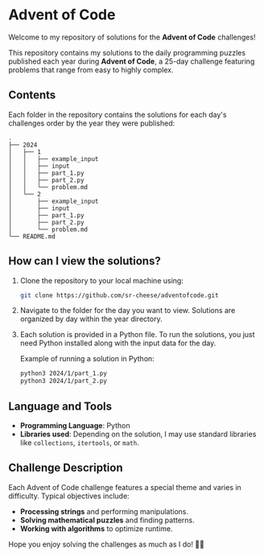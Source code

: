 # Advent of Code

Welcome to my repository of solutions for the **Advent of Code** challenges!

This repository contains my solutions to the daily programming puzzles published each year during **Advent of Code**, a 25-day challenge featuring problems that range from easy to highly complex.

## Contents

Each folder in the repository contains the solutions for each day's challenges order by the year they were published:

``` text
.
├── 2024
│   ├── 1
│   │   ├── example_input
│   │   ├── input
│   │   ├── part_1.py
│   │   ├── part_2.py
│   │   └── problem.md
│   └── 2
│       ├── example_input
│       ├── input
│       ├── part_1.py
│       ├── part_2.py
│       └── problem.md
└── README.md
```

## How can I view the solutions?

1. Clone the repository to your local machine using:

   ```bash
   git clone https://github.com/sr-cheese/adventofcode.git
   ```

2. Navigate to the folder for the day you want to view. Solutions are organized by day within the year directory.

3. Each solution is provided in a Python file. To run the solutions, you just need Python installed along with the input data for the day.

    Example of running a solution in Python:

    ``` bash
    python3 2024/1/part_1.py
    python3 2024/1/part_2.py
    ```

## Language and Tools

- **Programming Language**: Python
- **Libraries used**: Depending on the solution, I may use standard libraries like `collections`, `itertools`, or `math`.

## Challenge Description

Each Advent of Code challenge features a special theme and varies in difficulty. Typical objectives include:

- **Processing strings** and performing manipulations.
- **Solving mathematical puzzles** and finding patterns.
- **Working with algorithms** to optimize runtime.

Hope you enjoy solving the challenges as much as I do! 🎄✨

